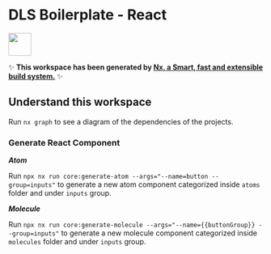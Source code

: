 # DLS Boilerplate - React

<a alt="Nx logo" href="https://nx.dev" target="_blank" rel="noreferrer"><img src="https://raw.githubusercontent.com/nrwl/nx/master/images/nx-logo.png" width="45"></a>

✨ **This workspace has been generated by [Nx, a Smart, fast and extensible build system.](https://nx.dev)** ✨

## Understand this workspace

Run `nx graph` to see a diagram of the dependencies of the projects.

### Generate React Component

**_Atom_**

Run `npx nx run core:generate-atom --args="--name=button --group=inputs"` to generate a new atom component categorized inside `atoms` folder and under `inputs` group.

**_Molecule_**

Run `npx nx run core:generate-molecule --args="--name={{buttonGroup}} --group=inputs"` to generate a new molecule component categorized inside `molecules` folder and under `inputs` group.

